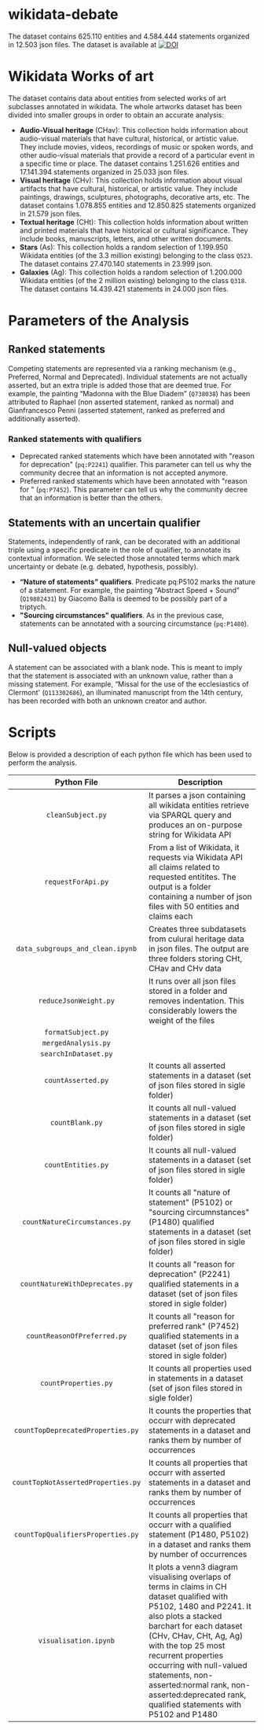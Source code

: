 # wikidata-debate
 The dataset contains 625.110 entities and 4.584.444 statements organized in 12.503 json files. The dataset is available at [![DOI](https://zenodo.org/badge/DOI/10.5281/zenodo.7624784.svg)](https://doi.org/10.5281/zenodo.7624784)
 

# Wikidata Works of art

The dataset contains data about entities from selected works of art subclasses annotated in wikidata. The whole artworks dataset has been divided into smaller groups in order to obtain an accurate analysis:
- **Audio-Visual heritage** (CHav): This collection holds information about audio-visual materials that have cultural, historical, or artistic value. They include movies, videos, recordings of music or spoken words, and other audio-visual materials that provide a record of a particular event in a specific time or place. The dataset contains 1.251.626 entities and 17.141.394 statements organized in 25.033 json files.
- **Visual heritage** (CHv): This collection holds information about visual artifacts that have cultural, historical, or artistic value. They include paintings, drawings, sculptures, photographs, decorative arts, etc. The dataset contains 1.078.855 entities and 12.850.825 statements organized in 21.579 json files.
- **Textual heritage** (CHt): This collection holds information about written and printed materials that have historical or cultural significance. They include books, manuscripts, letters, and other written documents.
- **Stars** (As): This collection holds a random selection of 1.199.950 Wikidata entities (of the 3.3 million existing) belonging to the class `Q523`. The dataset contains 27.470.140 statements in 23.999 json.
- **Galaxies** (Ag): This collection holds a random selection of 1.200.000 Wikidata entities (of the 2 million existing) belonging to the class `Q318`. The dataset contains 14.439.421 statements in 24.000 json files.

# Parameters of the Analysis

## Ranked statements
Competing statements are represented via a ranking mechanism (e.g., Preferred, Normal and Deprecated). Individual statements are not actually asserted, but an extra triple is added those that are deemed true. For example, the painting “Madonna with the Blue Diadem” (`Q738038`) has been attributed to Raphael (non asserted statement, ranked as normal) and Gianfrancesco Penni (asserted statement, ranked as preferred and additionally asserted). 

### Ranked statements with qualifiers
- Deprecated ranked statements which have been annotated with "reason for deprecation" (`pq:P2241`) qualifier. This parameter can tell us why the community decree that an information is not accepted anymore.
- Preferred ranked statements which have been annotated with "reason for " (`pq:P7452`). This parameter can tell us why the community decree that an information is better than the others. 

## Statements with an uncertain qualifier 
Statements, independently of rank, can be decorated with an additional triple using a specific predicate in the role of qualifier, to annotate its contextual information. We selected those annotated terms which mark uncertainty or debate (e.g. debated, hypothesis, possibly).

- **“Nature of statements” qualifiers**. Predicate pq:P5102 marks the nature of a statement. For example, the painting “Abstract Speed + Sound” (`Q19882431`) by Giacomo Balla is deemed to be possibly part of a triptych.  
- **"Sourcing circumstances" qualifiers**. As in the previous case, statements can be annotated with a sourcing circumstance (`pq:P1480`).

## Null-valued objects
A statement can be associated with a blank node. This is meant to imply that the statement is associated with an unknown value, rather than a missing statement. For example, “Missal for the use of the ecclesiastics of Clermont' (`Q113302686`), an illuminated manuscript from the 14th century, has been recorded with both an unknown creator and author.

# Scripts

Below is provided a description of each python file which has been used to perform the analysis.

| Python File                       |   Description |  
|:---------------------------------:|---------------|
| `cleanSubject.py`                 | It parses a json containing all wikidata entities retrieve via SPARQL query and produces an on-purpose string for Wikidata API |
| `requestForApi.py`                | From a list of Wikidata, it requests via Wikidata API all claims related to requested entitites. The output is a folder containing a number of json files with 50 entities and claims each  |
| `data_subgroups_and_clean.ipynb`  |  Creates three subdatasets from culural heritage data in json files. The output are three folders storing CHt, CHav and CHv data |
| `reduceJsonWeight.py`             | It runs over all json files stored in a folder and removes indentation. This considerably lowers the weight of the files   |
| `formatSubject.py`                |               |
| `mergedAnalysis.py`               |               |
| `searchInDataset.py`              |               |
| `countAsserted.py`                | It counts all asserted statements in a dataset (set of json files stored in sigle folder) |
| `countBlank.py`                   | It counts all null-valued statements in a dataset (set of json files stored in sigle folder)  |
| `countEntities.py`                | It counts all null-valued statements in a dataset (set of json files stored in sigle folder)  |
| `countNatureCircumstances.py`     | It counts all "nature of statement" (P5102) or "sourcing circumnstances" (P1480) qualified statements in a dataset (set of json files stored in sigle folder)  |
| `countNatureWithDeprecates.py`    | It counts all "reason for deprecation" (P2241) qualified statements in a dataset (set of json files stored in sigle folder)  |
| `countReasonOfPreferred.py`       | It counts all "reason for preferred rank" (P7452) qualified statements in a dataset (set of json files stored in sigle folder) |
| `countProperties.py`              | It counts all properties used in statements in a dataset (set of json files stored in sigle folder) |
| `countTopDeprecatedProperties.py` | It counts the properties that occurr with deprecated statements in a dataset and ranks them by number of occurrences  |
| `countTopNotAssertedProperties.py`| It counts all properties that occurr with asserted statements in a dataset and ranks them by number of occurrences   |
| `countTopQualifiersProperties.py` | It counts all properties that occurr with a qualified statement (P1480, P5102) in a dataset and ranks them by number of occurrences   |
| `visualisation.ipynb` | It plots a venn3 diagram visualising overlaps of terms in claims in CH dataset qualified with P5102, 1480 and P2241. It also plots a stacked barchart for each dataset (CHv, CHav, CHt, Ag, Ag) with the top 25 most recurrent properties occurring with null-valued statements, non-asserted:normal rank, non-asserted:deprecated rank, qualified statements with P5102 and P1480 |


    
